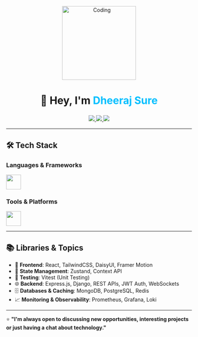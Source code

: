 <!-- Banner / Greeting -->
<div align="center">
  <img src="https://media.giphy.com/media/your-coding-gif.gif" width="200" alt="Coding"/>
  <h1>👋 Hey, I'm <span style="color:#00BFFF">Dheeraj Sure</span></h1>
  <h3>
    <a href="mailto:dheerajsure595@gmail.com">
      <img src="https://img.shields.io/badge/Email-D14836?style=for-the-badge&logo=gmail&logoColor=white" />
    </a>
    <a href="https://linkedin.com/in/YOUR-LINKEDIN" target="_blank">
      <img src="https://img.shields.io/badge/LinkedIn-0077b5?style=for-the-badge&logo=linkedin&logoColor=white" />
    </a>
    <a href="https://hub.docker.com/u/YOUR-DOCKER-USERNAME" target="_blank">
      <img src="https://img.shields.io/badge/Docker-2496ED?style=for-the-badge&logo=docker&logoColor=white" />
    </a>
  </h3>
</div>

---

## 🛠️ Tech Stack

 ### **Languages & Frameworks**
<p align="left">
  <img src="https://skillicons.dev/icons?i=react,html,css,tailwind,js,ts,framer,daisyui,nodejs,express,django,go,python" height="40"/>
</p>

### **Tools & Platforms**
<p align="left">
  <img src="https://skillicons.dev/icons?i=git,github,docker,postman,vscode,aws" height="40"/>
</p>




---

## 📚 Libraries & Topics
- 🎯 **Frontend**: React, TailwindCSS, DaisyUI, Framer Motion  
- 🧠 **State Management**: Zustand, Context API  
- 🧪 **Testing**: Vitest (Unit Testing)  
- 🌐 **Backend**: Express.js, Django, REST APIs, JWT Auth, WebSockets  
- 🗄 **Databases & Caching**: MongoDB, PostgreSQL, Redis  
- 📈 **Monitoring & Observability**: Prometheus, Grafana, Loki  

---

⭐ **"I'm always open to discussing new opportunities, interesting projects or just having a chat about technology."**
